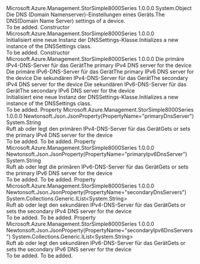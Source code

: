 <Type Name="DNSSettings" FullName="Microsoft.Azure.Management.StorSimple8000Series.Models.DNSSettings">
  <TypeSignature Language="C#" Value="public class DNSSettings" />
  <TypeSignature Language="ILAsm" Value=".class public auto ansi beforefieldinit DNSSettings extends System.Object" />
  <TypeSignature Language="DocId" Value="T:Microsoft.Azure.Management.StorSimple8000Series.Models.DNSSettings" />
  <TypeSignature Language="VB.NET" Value="Public Class DNSSettings" />
  <TypeSignature Language="F#" Value="type DNSSettings = class" />
  <AssemblyInfo>
    <AssemblyName>Microsoft.Azure.Management.StorSimple8000Series</AssemblyName>
    <AssemblyVersion>1.0.0.0</AssemblyVersion>
  </AssemblyInfo>
  <Base>
    <BaseTypeName>System.Object</BaseTypeName>
  </Base>
  <Interfaces />
  <Docs>
    <summary>
            <span data-ttu-id="366e2-101">Die DNS (Domain Namenserver)-Einstellungen eines Geräts.</span><span class="sxs-lookup"><span data-stu-id="366e2-101">The DNS(Domain Name Server) settings of a device.</span></span>
            </summary>
    <remarks>To be added.</remarks>
  </Docs>
  <Members>
    <Member MemberName=".ctor">
      <MemberSignature Language="C#" Value="public DNSSettings ();" />
      <MemberSignature Language="ILAsm" Value=".method public hidebysig specialname rtspecialname instance void .ctor() cil managed" />
      <MemberSignature Language="DocId" Value="M:Microsoft.Azure.Management.StorSimple8000Series.Models.DNSSettings.#ctor" />
      <MemberSignature Language="VB.NET" Value="Public Sub New ()" />
      <MemberType>Constructor</MemberType>
      <AssemblyInfo>
        <AssemblyName>Microsoft.Azure.Management.StorSimple8000Series</AssemblyName>
        <AssemblyVersion>1.0.0.0</AssemblyVersion>
      </AssemblyInfo>
      <Parameters />
      <Docs>
        <summary>
            <span data-ttu-id="366e2-102">Initialisiert eine neue Instanz der DNSSettings-Klasse.</span><span class="sxs-lookup"><span data-stu-id="366e2-102">Initializes a new instance of the DNSSettings class.</span></span>
            </summary>
        <remarks>To be added.</remarks>
      </Docs>
    </Member>
    <Member MemberName=".ctor">
      <MemberSignature Language="C#" Value="public DNSSettings (string primaryDnsServer = null, string primaryIpv6DnsServer = null, System.Collections.Generic.IList&lt;string&gt; secondaryDnsServers = null, System.Collections.Generic.IList&lt;string&gt; secondaryIpv6DnsServers = null);" />
      <MemberSignature Language="ILAsm" Value=".method public hidebysig specialname rtspecialname instance void .ctor(string primaryDnsServer, string primaryIpv6DnsServer, class System.Collections.Generic.IList`1&lt;string&gt; secondaryDnsServers, class System.Collections.Generic.IList`1&lt;string&gt; secondaryIpv6DnsServers) cil managed" />
      <MemberSignature Language="DocId" Value="M:Microsoft.Azure.Management.StorSimple8000Series.Models.DNSSettings.#ctor(System.String,System.String,System.Collections.Generic.IList{System.String},System.Collections.Generic.IList{System.String})" />
      <MemberSignature Language="VB.NET" Value="Public Sub New (Optional primaryDnsServer As String = null, Optional primaryIpv6DnsServer As String = null, Optional secondaryDnsServers As IList(Of String) = null, Optional secondaryIpv6DnsServers As IList(Of String) = null)" />
      <MemberSignature Language="F#" Value="new Microsoft.Azure.Management.StorSimple8000Series.Models.DNSSettings : string * string * System.Collections.Generic.IList&lt;string&gt; * System.Collections.Generic.IList&lt;string&gt; -&gt; Microsoft.Azure.Management.StorSimple8000Series.Models.DNSSettings" Usage="new Microsoft.Azure.Management.StorSimple8000Series.Models.DNSSettings (primaryDnsServer, primaryIpv6DnsServer, secondaryDnsServers, secondaryIpv6DnsServers)" />
      <MemberType>Constructor</MemberType>
      <AssemblyInfo>
        <AssemblyName>Microsoft.Azure.Management.StorSimple8000Series</AssemblyName>
        <AssemblyVersion>1.0.0.0</AssemblyVersion>
      </AssemblyInfo>
      <Parameters>
        <Parameter Name="primaryDnsServer" Type="System.String" />
        <Parameter Name="primaryIpv6DnsServer" Type="System.String" />
        <Parameter Name="secondaryDnsServers" Type="System.Collections.Generic.IList&lt;System.String&gt;" />
        <Parameter Name="secondaryIpv6DnsServers" Type="System.Collections.Generic.IList&lt;System.String&gt;" />
      </Parameters>
      <Docs>
        <param name="primaryDnsServer"><span data-ttu-id="366e2-103">Die primäre IPv4-DNS-Server für das Gerät</span><span class="sxs-lookup"><span data-stu-id="366e2-103">The primary IPv4 DNS server for the device</span></span></param>
        <param name="primaryIpv6DnsServer"><span data-ttu-id="366e2-104">Die primäre IPv6-DNS-Server für das Gerät</span><span class="sxs-lookup"><span data-stu-id="366e2-104">The primary IPv6 DNS server for the device</span></span></param>
        <param name="secondaryDnsServers"><span data-ttu-id="366e2-105">Die sekundären IPv4-DNS-Server für das Gerät</span><span class="sxs-lookup"><span data-stu-id="366e2-105">The secondary IPv4 DNS server for the device</span></span></param>
        <param name="secondaryIpv6DnsServers"><span data-ttu-id="366e2-106">Die sekundären IPv6-DNS-Server für das Gerät</span><span class="sxs-lookup"><span data-stu-id="366e2-106">The secondary IPv6 DNS server for the device</span></span></param>
        <summary>
            <span data-ttu-id="366e2-107">Initialisiert eine neue Instanz der DNSSettings-Klasse.</span><span class="sxs-lookup"><span data-stu-id="366e2-107">Initializes a new instance of the DNSSettings class.</span></span>
            </summary>
        <remarks>To be added.</remarks>
      </Docs>
    </Member>
    <Member MemberName="PrimaryDnsServer">
      <MemberSignature Language="C#" Value="public string PrimaryDnsServer { get; set; }" />
      <MemberSignature Language="ILAsm" Value=".property instance string PrimaryDnsServer" />
      <MemberSignature Language="DocId" Value="P:Microsoft.Azure.Management.StorSimple8000Series.Models.DNSSettings.PrimaryDnsServer" />
      <MemberSignature Language="VB.NET" Value="Public Property PrimaryDnsServer As String" />
      <MemberSignature Language="F#" Value="member this.PrimaryDnsServer : string with get, set" Usage="Microsoft.Azure.Management.StorSimple8000Series.Models.DNSSettings.PrimaryDnsServer" />
      <MemberType>Property</MemberType>
      <AssemblyInfo>
        <AssemblyName>Microsoft.Azure.Management.StorSimple8000Series</AssemblyName>
        <AssemblyVersion>1.0.0.0</AssemblyVersion>
      </AssemblyInfo>
      <Attributes>
        <Attribute>
          <AttributeName>Newtonsoft.Json.JsonProperty(PropertyName="primaryDnsServer")</AttributeName>
        </Attribute>
      </Attributes>
      <ReturnValue>
        <ReturnType>System.String</ReturnType>
      </ReturnValue>
      <Docs>
        <summary>
            <span data-ttu-id="366e2-108">Ruft ab oder legt den primären IPv4-DNS-Server für das Gerät</span><span class="sxs-lookup"><span data-stu-id="366e2-108">Gets or sets the primary IPv4 DNS server for the device</span></span>
            </summary>
        <value>To be added.</value>
        <remarks>To be added.</remarks>
      </Docs>
    </Member>
    <Member MemberName="PrimaryIpv6DnsServer">
      <MemberSignature Language="C#" Value="public string PrimaryIpv6DnsServer { get; set; }" />
      <MemberSignature Language="ILAsm" Value=".property instance string PrimaryIpv6DnsServer" />
      <MemberSignature Language="DocId" Value="P:Microsoft.Azure.Management.StorSimple8000Series.Models.DNSSettings.PrimaryIpv6DnsServer" />
      <MemberSignature Language="VB.NET" Value="Public Property PrimaryIpv6DnsServer As String" />
      <MemberSignature Language="F#" Value="member this.PrimaryIpv6DnsServer : string with get, set" Usage="Microsoft.Azure.Management.StorSimple8000Series.Models.DNSSettings.PrimaryIpv6DnsServer" />
      <MemberType>Property</MemberType>
      <AssemblyInfo>
        <AssemblyName>Microsoft.Azure.Management.StorSimple8000Series</AssemblyName>
        <AssemblyVersion>1.0.0.0</AssemblyVersion>
      </AssemblyInfo>
      <Attributes>
        <Attribute>
          <AttributeName>Newtonsoft.Json.JsonProperty(PropertyName="primaryIpv6DnsServer")</AttributeName>
        </Attribute>
      </Attributes>
      <ReturnValue>
        <ReturnType>System.String</ReturnType>
      </ReturnValue>
      <Docs>
        <summary>
            <span data-ttu-id="366e2-109">Ruft ab oder legt die primären IPv6-DNS-Server für das Gerät</span><span class="sxs-lookup"><span data-stu-id="366e2-109">Gets or sets the primary IPv6 DNS server for the device</span></span>
            </summary>
        <value>To be added.</value>
        <remarks>To be added.</remarks>
      </Docs>
    </Member>
    <Member MemberName="SecondaryDnsServers">
      <MemberSignature Language="C#" Value="public System.Collections.Generic.IList&lt;string&gt; SecondaryDnsServers { get; set; }" />
      <MemberSignature Language="ILAsm" Value=".property instance class System.Collections.Generic.IList`1&lt;string&gt; SecondaryDnsServers" />
      <MemberSignature Language="DocId" Value="P:Microsoft.Azure.Management.StorSimple8000Series.Models.DNSSettings.SecondaryDnsServers" />
      <MemberSignature Language="VB.NET" Value="Public Property SecondaryDnsServers As IList(Of String)" />
      <MemberSignature Language="F#" Value="member this.SecondaryDnsServers : System.Collections.Generic.IList&lt;string&gt; with get, set" Usage="Microsoft.Azure.Management.StorSimple8000Series.Models.DNSSettings.SecondaryDnsServers" />
      <MemberType>Property</MemberType>
      <AssemblyInfo>
        <AssemblyName>Microsoft.Azure.Management.StorSimple8000Series</AssemblyName>
        <AssemblyVersion>1.0.0.0</AssemblyVersion>
      </AssemblyInfo>
      <Attributes>
        <Attribute>
          <AttributeName>Newtonsoft.Json.JsonProperty(PropertyName="secondaryDnsServers")</AttributeName>
        </Attribute>
      </Attributes>
      <ReturnValue>
        <ReturnType>System.Collections.Generic.IList&lt;System.String&gt;</ReturnType>
      </ReturnValue>
      <Docs>
        <summary>
            <span data-ttu-id="366e2-110">Ruft ab oder legt den sekundären IPv4-DNS-Server für das Gerät</span><span class="sxs-lookup"><span data-stu-id="366e2-110">Gets or sets the secondary IPv4 DNS server for the device</span></span>
            </summary>
        <value>To be added.</value>
        <remarks>To be added.</remarks>
      </Docs>
    </Member>
    <Member MemberName="SecondaryIpv6DnsServers">
      <MemberSignature Language="C#" Value="public System.Collections.Generic.IList&lt;string&gt; SecondaryIpv6DnsServers { get; set; }" />
      <MemberSignature Language="ILAsm" Value=".property instance class System.Collections.Generic.IList`1&lt;string&gt; SecondaryIpv6DnsServers" />
      <MemberSignature Language="DocId" Value="P:Microsoft.Azure.Management.StorSimple8000Series.Models.DNSSettings.SecondaryIpv6DnsServers" />
      <MemberSignature Language="VB.NET" Value="Public Property SecondaryIpv6DnsServers As IList(Of String)" />
      <MemberSignature Language="F#" Value="member this.SecondaryIpv6DnsServers : System.Collections.Generic.IList&lt;string&gt; with get, set" Usage="Microsoft.Azure.Management.StorSimple8000Series.Models.DNSSettings.SecondaryIpv6DnsServers" />
      <MemberType>Property</MemberType>
      <AssemblyInfo>
        <AssemblyName>Microsoft.Azure.Management.StorSimple8000Series</AssemblyName>
        <AssemblyVersion>1.0.0.0</AssemblyVersion>
      </AssemblyInfo>
      <Attributes>
        <Attribute>
          <AttributeName>Newtonsoft.Json.JsonProperty(PropertyName="secondaryIpv6DnsServers")</AttributeName>
        </Attribute>
      </Attributes>
      <ReturnValue>
        <ReturnType>System.Collections.Generic.IList&lt;System.String&gt;</ReturnType>
      </ReturnValue>
      <Docs>
        <summary>
            <span data-ttu-id="366e2-111">Ruft ab oder legt den sekundären IPv6-DNS-Server für das Gerät</span><span class="sxs-lookup"><span data-stu-id="366e2-111">Gets or sets the secondary IPv6 DNS server for the device</span></span>
            </summary>
        <value>To be added.</value>
        <remarks>To be added.</remarks>
      </Docs>
    </Member>
  </Members>
</Type>